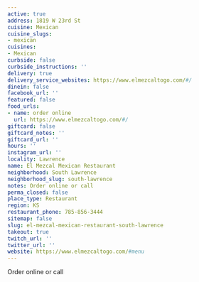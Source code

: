```yaml
---
active: true
address: 1819 W 23rd St
cuisine: Mexican
cuisine_slugs:
- mexican
cuisines:
- Mexican
curbside: false
curbside_instructions: ''
delivery: true
delivery_service_websites: https://www.elmezcaltogo.com/#/
dinein: false
facebook_url: ''
featured: false
food_urls:
- name: order online
  url: https://www.elmezcaltogo.com/#/
giftcard: false
giftcard_notes: ''
giftcard_url: ''
hours: ''
instagram_url: ''
locality: Lawrence
name: El Mezcal Mexican Restaurant
neighborhood: South Lawrence
neighborhood_slug: south-lawrence
notes: Order online or call
perma_closed: false
place_type: Restaurant
region: KS
restaurant_phone: 785-856-3444
sitemap: false
slug: el-mezcal-mexican-restaurant-south-lawrence
takeout: true
twitch_url: ''
twitter_url: ''
website: https://www.elmezcaltogo.com/#menu
---
```


Order online or call
